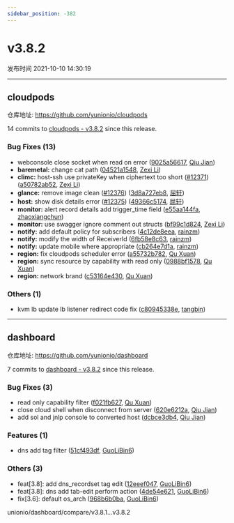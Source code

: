 ```yaml
---
sidebar_position: -382
---
```


# v3.8.2

发布时间 2021-10-10 14:30:19

-----

## cloudpods

仓库地址: https://github.com/yunionio/cloudpods

14 commits to [cloudpods - v3.8.2](https://github.com/yunionio/cloudpods/compare/v3.8.1...v3.8.2) since this release.

### Bug Fixes (13)
- webconsole close socket when read on error ([9025a56617](https://github.com/yunionio/cloudpods/commit/9025a566179cab614cf2e19a94183cf96f165c7a), [Qiu Jian](mailto:qiujian@yunionyun.com))
- **baremetal:** change cat path ([04521a1548](https://github.com/yunionio/cloudpods/commit/04521a154827ccf633a0987ea2647b6142b3c3c8), [Zexi Li](mailto:zexi.li@icloud.com))
- **climc:** host-ssh use privateKey when ciphertext too short ([#12371](https://github.com/yunionio/cloudpods/issues/12371)) ([a50782ab52](https://github.com/yunionio/cloudpods/commit/a50782ab5241dfc7438cf94591adfb3e1cb0a2ef), [Zexi Li](mailto:zexi.li@icloud.com))
- **glance:** remove image clean ([#12376](https://github.com/yunionio/cloudpods/issues/12376)) ([3d8a727eb8](https://github.com/yunionio/cloudpods/commit/3d8a727eb8d65a7251388abab165f86c24c891dd), [屈轩](mailto:qu_xuan@icloud.com))
- **host:** show disk details error ([#12375](https://github.com/yunionio/cloudpods/issues/12375)) ([49366c5174](https://github.com/yunionio/cloudpods/commit/49366c51740e1827907a06f817772e3b75609849), [屈轩](mailto:qu_xuan@icloud.com))
- **monitor:** alert record details add trigger_time field ([e55aa144fa](https://github.com/yunionio/cloudpods/commit/e55aa144fab99b7e165a0d3882e1c6d267e49c53), [zhaoxiangchun](mailto:1422928955@qq.com))
- **monitor:** use swagger ignore comment out structs ([bf99c1d824](https://github.com/yunionio/cloudpods/commit/bf99c1d824ec6d336d8a7c370c585b33a0aea2bb), [Zexi Li](mailto:zexi.li@icloud.com))
- **notify:** add default policy for subscribers ([4c12de8eea](https://github.com/yunionio/cloudpods/commit/4c12de8eea8ea50818993577320f12bb567712ce), [rainzm](mailto:mjoycarry@gmail.com))
- **notify:** modify the width of ReceiverId ([6fb58e8c63](https://github.com/yunionio/cloudpods/commit/6fb58e8c632942a8bf130e8c04c9b8c9ac617c8d), [rainzm](mailto:mjoycarry@gmail.com))
- **notify:** update mobile where appropriate ([cb264e7d1a](https://github.com/yunionio/cloudpods/commit/cb264e7d1a4c2416cd28a2d7f3aee6404e2f9788), [rainzm](mailto:mjoycarry@gmail.com))
- **region:** fix cloudpods scheduler error ([a55732b782](https://github.com/yunionio/cloudpods/commit/a55732b782e718c0a04091ebdcea061d3b4583c0), [Qu Xuan](mailto:quxuan@yunionyun.com))
- **region:** sync resource by capability with read only ([0988bf1578](https://github.com/yunionio/cloudpods/commit/0988bf1578ea1936965b1b693affb73b9a66fe33), [Qu Xuan](mailto:quxuan@yunionyun.com))
- **region:** network brand ([c53164e430](https://github.com/yunionio/cloudpods/commit/c53164e4306a38ab493747e51af472ef2fbcf436), [Qu Xuan](mailto:qu_xuan@icloud.com))

### Others (1)
- kvm lb update lb listener redirect code fix ([c80945338e](https://github.com/yunionio/cloudpods/commit/c80945338ee376f85a8baae3e0805ace0cabf1fd), [tangbin](mailto:tangbin@yunionyun.com))

-----

## dashboard

仓库地址: https://github.com/yunionio/dashboard

7 commits to [dashboard - v3.8.2](https://github.com/yunionio/dashboard/compare/v3.8.1...v3.8.2) since this release.

### Bug Fixes (3)
- read only capability filter ([f021fb627](https://github.com/yunionio/dashboard/commit/f021fb627d1242c2be01d9c28fd1b5e0f833a747), [Qu Xuan](mailto:quxuan@yunionyun.com))
- close cloud shell when disconnect from server ([620e6212a](https://github.com/yunionio/dashboard/commit/620e6212a7b475bd8c2746adb968983b3ed6a287), [Qiu Jian](mailto:qiujian@yunionyun.com))
- add sol and jnlp console to converted host ([dcbce3db4](https://github.com/yunionio/dashboard/commit/dcbce3db425bedc946013b9140a31e10fb90194f), [Qiu Jian](mailto:qiujian@yunionyun.com))

### Features (1)
- dns add tag filter ([51cf493df](https://github.com/yunionio/dashboard/commit/51cf493df46bfda6d85c5633396ac4edb5911c93), [GuoLiBin6](mailto:782518577@qq.com))

### Others (3)
- feat[3.8]: add dns_recordset tag edit ([12eeef047](https://github.com/yunionio/dashboard/commit/12eeef047015280b495b644397591da853607c71), [GuoLiBin6](mailto:782518577@qq.com))
- feat[3.8]: dns add tab-edit perform action ([4de54e621](https://github.com/yunionio/dashboard/commit/4de54e62186f30b1c825f7776b6d3032ed3e11d1), [GuoLiBin6](mailto:782518577@qq.com))
- fix[3.6]: default os_arch ([968b6b0ba](https://github.com/yunionio/dashboard/commit/968b6b0ba2ef24a6eb9cd88a23679366529dc088), [GuoLiBin6](mailto:782518577@qq.com))

unionio/dashboard/compare/v3.8.1...v3.8.2
